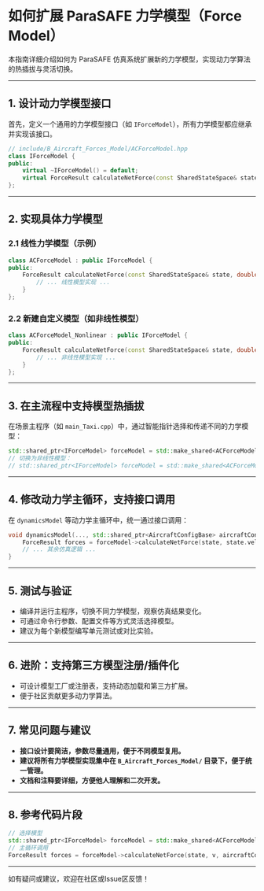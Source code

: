 # 如何扩展 ParaSAFE 力学模型（Force Model）

本指南详细介绍如何为 ParaSAFE 仿真系统扩展新的力学模型，实现动力学算法的热插拔与灵活切换。

---

## 1. 设计动力学模型接口

首先，定义一个通用的力学模型接口（如 `IForceModel`），所有力学模型都应继承并实现该接口。

```cpp
// include/B_Aircraft_Forces_Model/ACForceModel.hpp
class IForceModel {
public:
    virtual ~IForceModel() = default;
    virtual ForceResult calculateNetForce(const SharedStateSpace& state, double current_velocity, std::shared_ptr<AircraftConfigBase> aircraftConfig) = 0;
};
```

---

## 2. 实现具体力学模型

### 2.1 线性力学模型（示例）

```cpp
class ACForceModel : public IForceModel {
public:
    ForceResult calculateNetForce(const SharedStateSpace& state, double current_velocity, std::shared_ptr<AircraftConfigBase> aircraftConfig) override {
        // ... 线性模型实现 ...
    }
};
```

### 2.2 新建自定义模型（如非线性模型）

```cpp
class ACForceModel_Nonlinear : public IForceModel {
public:
    ForceResult calculateNetForce(const SharedStateSpace& state, double current_velocity, std::shared_ptr<AircraftConfigBase> aircraftConfig) override {
        // ... 非线性模型实现 ...
    }
};
```

---

## 3. 在主流程中支持模型热插拔

在场景主程序（如 `main_Taxi.cpp`）中，通过智能指针选择和传递不同的力学模型：

```cpp
std::shared_ptr<IForceModel> forceModel = std::make_shared<ACForceModel>();
// 切换为非线性模型：
// std::shared_ptr<IForceModel> forceModel = std::make_shared<ACForceModel_Nonlinear>();
```

---

## 4. 修改动力学主循环，支持接口调用

在 `dynamicsModel` 等动力学主循环中，统一通过接口调用：

```cpp
void dynamicsModel(..., std::shared_ptr<AircraftConfigBase> aircraftConfig, std::shared_ptr<IForceModel> forceModel) {
    ForceResult forces = forceModel->calculateNetForce(state, state.velocity.load(), aircraftConfig);
    // ... 其余仿真逻辑 ...
}
```

---

## 5. 测试与验证

- 编译并运行主程序，切换不同力学模型，观察仿真结果变化。
- 可通过命令行参数、配置文件等方式灵活选择模型。
- 建议为每个新模型编写单元测试或对比实验。

---

## 6. 进阶：支持第三方模型注册/插件化

- 可设计模型工厂或注册表，支持动态加载和第三方扩展。
- 便于社区贡献更多动力学算法。

---

## 7. 常见问题与建议

- **接口设计要简洁，参数尽量通用，便于不同模型复用。**
- **建议将所有力学模型实现集中在 `B_Aircraft_Forces_Model/` 目录下，便于统一管理。**
- **文档和注释要详细，方便他人理解和二次开发。**

---

## 8. 参考代码片段

```cpp
// 选择模型
std::shared_ptr<IForceModel> forceModel = std::make_shared<ACForceModel_Nonlinear>();
// 主循环调用
ForceResult forces = forceModel->calculateNetForce(state, v, aircraftConfig);
```

---

如有疑问或建议，欢迎在社区或Issue区反馈！ 
